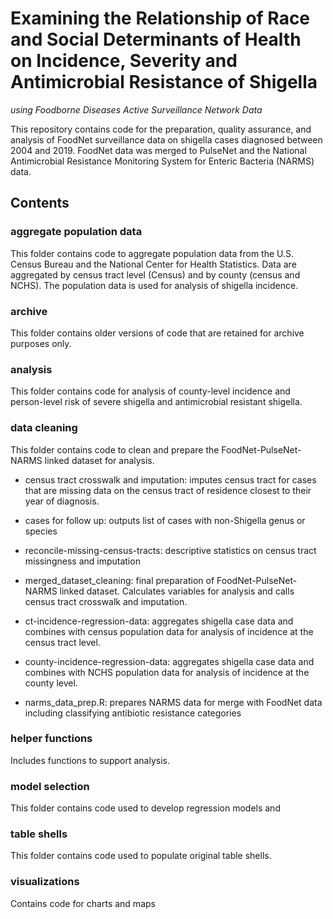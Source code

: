 # Examining the Relationship of Race and Social Determinants of Health on Incidence, Severity and Antimicrobial Resistance of Shigella
*using Foodborne Diseases Active Surveillance Network Data*

This repository contains code for the preparation, quality assurance, and analysis of FoodNet surveillance data on shigella cases diagnosed between 2004 and 2019. FoodNet data was merged to PulseNet and the National Antimicrobial Resistance Monitoring System for Enteric Bacteria (NARMS) data. 

## Contents

### aggregate population data
This folder contains code to aggregate population data from the U.S. Census Bureau and the National Center for Health Statistics. Data are aggregated by census tract level (Census) and by county (census and NCHS). The population data is used for analysis of shigella incidence. 

### archive
This folder contains older versions of code that are retained for archive purposes only. 

### analysis
This folder contains code for analysis of county-level incidence and person-level risk of severe shigella and antimicrobial resistant shigella. 

### data cleaning
This folder contains code to clean and prepare the FoodNet-PulseNet-NARMS linked dataset for analysis.

- census tract crosswalk and imputation: imputes census tract for cases that are missing data on the census tract of residence closest to their year of diagnosis. 

- cases for follow up: outputs list of cases with non-Shigella genus or species

- reconcile-missing-census-tracts: descriptive statistics on census tract missingness and imputation

- merged_dataset_cleaning: final preparation of FoodNet-PulseNet-NARMS linked dataset. Calculates variables for analysis and calls census tract crosswalk and imputation. 

- ct-incidence-regression-data: aggregates shigella case data and combines with census population data for analysis of incidence at the census tract level.

- county-incidence-regression-data: aggregates shigella case data and combines with NCHS population data for analysis of incidence at the county level.

- narms_data_prep.R: prepares NARMS data for merge with FoodNet data including classifying antibiotic resistance categories

### helper functions
Includes functions to support analysis. 

### model selection
This folder contains code used to develop regression models and 

### table shells
This folder contains code used to populate original table shells. 

### visualizations
Contains code for charts and maps

